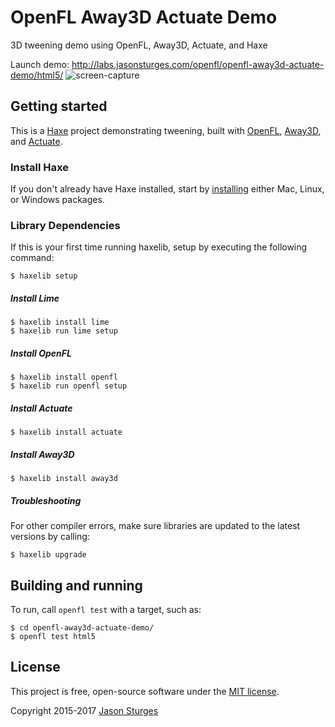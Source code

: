 # OpenFL Away3D Actuate Demo
3D tweening demo using OpenFL, Away3D, Actuate, and Haxe

Launch demo: http://labs.jasonsturges.com/openfl/openfl-away3d-actuate-demo/html5/
![screen-capture](http://labs.jasonsturges.com/openfl/openfl-away3d-actuate-demo/openfl-away3d-actuate-demo-html5.png)


## Getting started

This is a [Haxe](http://haxe.org/) project demonstrating tweening, built with [OpenFL](http://www.openfl.org/), [Away3D](http://away3d.com/), and [Actuate](https://github.com/openfl/actuate).

### Install Haxe

If you don't already have Haxe installed, start by [installing](http://haxe.org/download/) either Mac, Linux, or Windows packages.

### Library Dependencies

If this is your first time running haxelib, setup by executing the following command:

    $ haxelib setup

##### Install Lime

    $ haxelib install lime
    $ haxelib run lime setup
    
##### Install OpenFL

    $ haxelib install openfl
    $ haxelib run openfl setup
    
##### Install Actuate

    $ haxelib install actuate
    
##### Install Away3D

    $ haxelib install away3d

##### Troubleshooting

For other compiler errors, make sure libraries are updated to the latest versions by calling:

    $ haxelib upgrade


## Building and running

To run, call `openfl test` with a target, such as:

    $ cd openfl-away3d-actuate-demo/
    $ openfl test html5


## License

This project is free, open-source software under the [MIT license](LICENSE.md).

Copyright 2015-2017 [Jason Sturges](http://jasonsturges.com)
